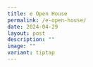 ```yaml
---
title: e Open House
permalink: /e-open-house/
date: 2024-04-29
layout: post
description: ""
image: ""
variant: tiptap
---
```

